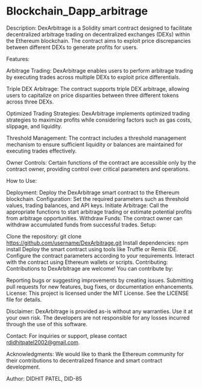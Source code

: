 # Blockchain_Dapp_arbitrage



Description:
DexArbitrage is a Solidity smart contract designed to facilitate decentralized arbitrage trading on decentralized exchanges (DEXs) within the Ethereum blockchain. The contract aims to exploit price discrepancies between different DEXs to generate profits for users.

Features:

Arbitrage Trading: DexArbitrage enables users to perform arbitrage trading by executing trades across multiple DEXs to exploit price differentials.

Triple DEX Arbitrage: The contract supports triple DEX arbitrage, allowing users to capitalize on price disparities between three different tokens across three DEXs.

Optimized Trading Strategies: DexArbitrage implements optimized trading strategies to maximize profits while considering factors such as gas costs, slippage, and liquidity.

Threshold Management: The contract includes a threshold management mechanism to ensure sufficient liquidity or balances are maintained for executing trades effectively.

Owner Controls: Certain functions of the contract are accessible only by the contract owner, providing control over critical parameters and operations.

How to Use:

Deployment: Deploy the DexArbitrage smart contract to the Ethereum blockchain.
Configuration: Set the required parameters such as threshold values, trading balances, and API keys.
Initiate Arbitrage: Call the appropriate functions to start arbitrage trading or estimate potential profits from arbitrage opportunities.
Withdraw Funds: The contract owner can withdraw accumulated funds from successful trades.
Setup:

Clone the repository: git clone https://github.com/username/DexArbitrage.git
Install dependencies: npm install
Deploy the smart contract using tools like Truffle or Remix IDE.
Configure the contract parameters according to your requirements.
Interact with the contract using Ethereum wallets or scripts.
Contributing:
Contributions to DexArbitrage are welcome! You can contribute by:

Reporting bugs or suggesting improvements by creating issues.
Submitting pull requests for new features, bug fixes, or documentation enhancements.
License:
This project is licensed under the MIT License. See the LICENSE file for details.

Disclaimer:
DexArbitrage is provided as-is without any warranties. Use it at your own risk. The developers are not responsible for any losses incurred through the use of this software.

Contact:
For inquiries or support, please contact rdidhitpatel2002@gmail.com.

Acknowledgments:
We would like to thank the Ethereum community for their contributions to decentralized finance and smart contract development.

Author:
DIDHIT PATEL, DID-85
